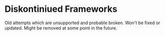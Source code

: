 Diskontiniued Frameworks
===

Old attempts which are unsupported and probable broken. Won't be fixed or updated. Might be removed at some point in the future.
